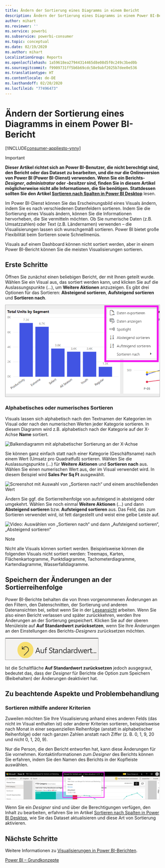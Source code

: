 ```yaml
---
title: Ändern der Sortierung eines Diagramms in einem Bericht
description: Ändern der Sortierung eines Diagramms in einem Power BI-Bericht
author: mihart
ms.reviewer: ''
ms.service: powerbi
ms.subservice: powerbi-consumer
ms.topic: conceptual
ms.date: 02/19/2020
ms.author: mihart
LocalizationGroup: Reports
ms.openlocfilehash: 1a59618ea27944314465d8e08d5f0c249c3bed0b
ms.sourcegitcommit: f9909731ff5b6b69cdc58e9abf2025b7dee0e536
ms.translationtype: HT
ms.contentlocale: de-DE
ms.lasthandoff: 02/20/2020
ms.locfileid: "77496473"
---
```

# <a name="change-how-a-chart-is-sorted-in-a-power-bi-report"></a>Ändern der Sortierung eines Diagramms in einem Power BI-Bericht

[!INCLUDE[consumer-appliesto-ynny](../includes/consumer-appliesto-ynny.md)]


> [!IMPORTANT]
> **Dieser Artikel richtet sich an Power BI-Benutzer, die nicht berechtigt sind, den Bericht oder das Dataset zu bearbeiten, und die nur die Onlineversion von Power BI (Power BI-Dienst) verwenden. Wenn Sie ein Berichts- *Designer*, *administrator* oder -*besitzer* sind, finden Sie in diesem Artikel möglicherweise nicht alle Informationen, die Sie benötigen. Stattdessen sollten Sie den Artikel [Sortieren nach Spalten in Power BI Desktop](../desktop-sort-by-column.md)** lesen.

Im Power BI-Dienst können Sie das Erscheinungsbild eines Visuals ändern, indem Sie es nach verschiedenen Datenfeldern sortieren. Indem Sie die Sortierung eines Visuals ändern, können Sie die Informationen hervorheben, die Sie vermitteln möchten. Ob Sie numerische Daten (z.B. Umsatzzahlen) oder Text (z.B. Ländernamen) verwenden – die Visualisierungen lassen sich wunschgemäß sortieren. Power BI bietet große Flexibilität beim Sortieren sowie Schnellmenüs. 

Visuals auf einem Dashboard können nicht sortiert werden, aber in einem Power BI-Bericht können Sie die meisten Visualisierungen sortieren. 

## <a name="get-started"></a>Erste Schritte

Öffnen Sie zunächst einen beliebigen Bericht, der mit Ihnen geteilt wurde. Wählen Sie ein Visual aus, das sortiert werden kann, und klicken Sie auf die Auslassungspunkte (...), um **Weitere Aktionen** anzuzeigen.  Es gibt drei Optionen für das Sortieren: **Absteigend sortieren**, **Aufsteigend sortieren** und **Sortieren nach**. 
    

![Balkendiagramm mit alphabetischer Sortierung an der X-Achse](media/end-user-change-sort/power-bi-more-actions.png)

### <a name="sort-alphabetically-or-numerically"></a>Alphabetisches oder numerisches Sortieren

Visuals lassen sich alphabetisch nach den Textnamen der Kategorien im Visual oder nach den numerischen Werten jeder Kategorie sortieren. In diesem Diagramm wird z.B. alphabetisch nach der Kategorie auf der X-Achse **Name** sortiert.

![Balkendiagramm mit alphabetischer Sortierung an der X-Achse](media/end-user-change-sort/powerbi-sort-category.png)

Sie können ganz einfach statt nach einer Kategorie (Geschäftsname) nach einem Wert (Umsatz pro Quadratfuß) sortieren. Wählen Sie die Auslassungspunkte (...) für **Weitere Aktionen** und **Sortieren nach** aus. Wählen Sie einen numerischen Wert aus, der im Visual verwendet wird.  In diesem Beispiel wird **Sales Per Sq Ft** ausgewählt.

![Screenshot mit Auswahl von „Sortieren nach“ und einem anschließenden Wert](media/end-user-change-sort/power-bi-sort-value.png)

Ändern Sie ggf. die Sortierreihenfolge von aufsteigend in absteigend oder umgekehrt.  Wählen Sie noch einmal **Weitere Aktionen** (...) und dann **Absteigend sortieren** bzw. **Aufsteigend sortieren** aus. Das Feld, das zum Sortieren verwendet wird, ist fett dargestellt und weist eine gelbe Leiste auf.

   ![Video: Auswählen von „Sortieren nach“ und dann „Aufsteigend sortieren“, „Absteigend sortieren“](media/end-user-change-sort/sort.gif)

> [!NOTE]
> Nicht alle Visuals können sortiert werden. Beispielsweise können die folgenden Visuals nicht sortiert werden: Treemaps, Karten, Flächenkartogramme, Punktdiagramme, Tachometerdiagramme, Kartendiagramme, Wasserfalldiagramme.

## <a name="saving-changes-you-make-to-sort-order"></a>Speichern der Änderungen an der Sortierreihenfolge
Power BI-Berichte behalten die von Ihnen vorgenommenen Änderungen an den Filtern, den Datenschnitten, der Sortierung und anderen Datenansichten bei, selbst wenn Sie in der [Leseansicht](end-user-reading-view.md) arbeiten. Wenn Sie also einen Bericht verlassen und später zurückkehren, werden Ihre Änderungen an der Sortierung gespeichert.  Klicken Sie auf der oberen Menüleiste auf **Auf Standardwert zurücksetzen**, wenn Sie Ihre Änderungen an den Einstellungen des Berichts-*Designers* zurücksetzen möchten. 

![Sortierung beibehalten](media/end-user-change-sort/power-bi-reset.png)

Ist die Schaltfläche **Auf Standardwert zurücksetzen** jedoch ausgegraut, bedeutet das, dass der *Designer* für Berichte die Option zum Speichern (Beibehalten) der Änderungen deaktiviert hat.

<a name="other"></a>
## <a name="considerations-and-troubleshooting"></a>Zu beachtende Aspekte und Problembehandlung

### <a name="sorting-using-other-criteria"></a>Sortieren mithilfe anderer Kriterien
Zuweilen möchten Sie Ihre Visualisierung anhand eines anderen Felds (das nicht im Visual enthalten ist) oder anderer Kriterien sortieren,  beispielsweise nach Monat in einer sequenziellen Reihenfolge (anstatt in alphabetischer Reihenfolge) oder nach ganzen Zahlen anstatt nach Ziffer (z. B. 0, 1, 9, 20 und nicht 0, 1, 20, 9).  

Nur die Person, die den Bericht entworfen hat, kann diese Änderungen für Sie vornehmen. Kontaktinformationen zum *Designer* des Berichts können Sie erfahren, indem Sie den Namen des Berichts in der Kopfleiste auswählen.

![Dropdownfeld mit Kontaktinformationen](media/end-user-change-sort/power-bi-contact.png)

Wenn Sie ein *Designer* sind und über die Berechtigungen verfügen, den Inhalt zu bearbeiten, erfahren Sie im Artikel [Sortieren nach Spalten in Power BI Desktop](../desktop-sort-by-column.md), wie Sie das Dataset aktualisieren und diese Art von Sortierung aktivieren.

## <a name="next-steps"></a>Nächste Schritte
Weitere Informationen zu [Visualisierungen in Power BI-Berichten](end-user-visualizations.md).

[Power BI – Grundkonzepte](end-user-basic-concepts.md)
